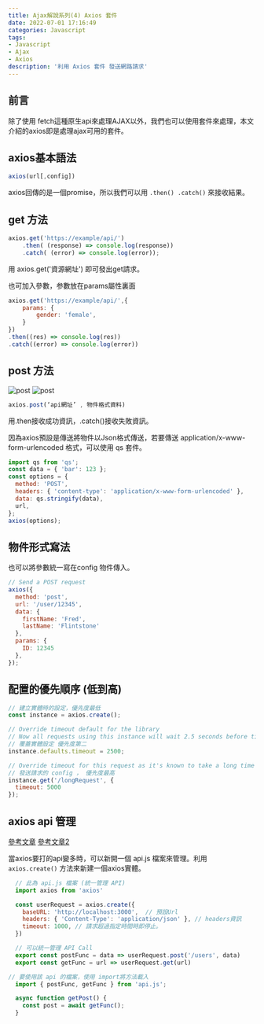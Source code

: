 ```yaml
---
title: Ajax解說系列(4) Axios 套件
date: 2022-07-01 17:16:49
categories: Javascript
tags: 
- Javascript
- Ajax
- Axios
description: '利用 Axios 套件 發送網路請求'
---
```


## 前言

除了使用 fetch這種原生api來處理AJAX以外，我們也可以使用套件來處理，本文介紹的axios即是處理ajax可用的套件。

## axios基本語法

``` js
axios(url[,config])
```

axios回傳的是一個promise，所以我們可以用 `.then() .catch()` 來接收結果。

## get 方法

``` js
axios.get('https://example/api/')
    .then( (response) => console.log(response))
    .catch( (error) => console.log(error));
```

用 axios.get('資源網址') 即可發出get請求。

也可加入參數，参數放在params屬性裏面

``` js
axios.get('https://example/api/',{
    params: {
        gender: 'female',
    }
})
.then((res) => console.log(res))
.catch((error) => console.log(error))
```

## post 方法

![post](https://miro.medium.com/max/1155/1*wUR2CLqYOBdpxogkcB-5aA.png)
![post](https://miro.medium.com/max/1155/1*pwaLtrNzCstPuhKF9p6Spg.png)

``` js
axios.post(‘api網址’ , 物件格式資料)
```
用.then接收成功資訊，.catch()接收失敗資訊。

因為axios預設是傳送將物件以Json格式傳送，若要傳送 application/x-www-form-urlencoded 格式，可以使用 qs 套件。

``` js
import qs from 'qs';
const data = { 'bar': 123 };
const options = {
  method: 'POST',
  headers: { 'content-type': 'application/x-www-form-urlencoded' },
  data: qs.stringify(data),
  url,
};
axios(options);
```

## 物件形式寫法

也可以將參數統一寫在config 物件傳入。

``` js
// Send a POST request
axios({
  method: 'post',
  url: '/user/12345',
  data: {
    firstName: 'Fred',
    lastName: 'Flintstone'
  },
  params: {
    ID: 12345
  },
});
```

## 配置的優先順序 (低到高)

``` js
// 建立實體時的設定，優先度最低
const instance = axios.create();

// Override timeout default for the library
// Now all requests using this instance will wait 2.5 seconds before timing out
// 覆蓋實體設定 優先度第二
instance.defaults.timeout = 2500;

// Override timeout for this request as it's known to take a long time
// 發送請求的 config ， 優先度最高
instance.get('/longRequest', {
  timeout: 5000
});
```

## axios api 管理

[參考文章](https://medium.com/i-am-mike/%E4%BD%BF%E7%94%A8axios%E6%99%82%E4%BD%A0%E7%9A%84api%E9%83%BD%E6%80%8E%E9%BA%BC%E7%AE%A1%E7%90%86-557d88365619)
[參考文章2](https://ithelp.ithome.com.tw/articles/10212121)

當axios要打的api變多時，可以新開一個 api.js 檔案來管理。利用 `axios.create()` 方法來新建一個axios實體。

``` js
  // 此為 api.js 檔案 (統一管理 API)
  import axios from 'axios'

  const userRequest = axios.create({
    baseURL: 'http://localhost:3000',  // 預設Url
    headers: { 'Content-Type': 'application/json' }, // headers資訊
    timeout: 1000, // 請求超過指定時間時即停止。
  })

  // 可以統一管理 API Call
  export const postFunc = data => userRequest.post('/users', data)
  export const getFunc = url => userRequest.get(url)
```

``` js
// 要使用該 api 的檔案，使用 import將方法載入
  import { postFunc, getFunc } from 'api.js'; 

  async function getPost() {
    const post = await getFunc();
  }
```






